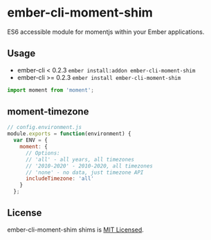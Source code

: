 # ember-cli-moment-shim

ES6 accessible module for momentjs within your Ember applications.

## Usage

* ember-cli < 0.2.3 `ember install:addon ember-cli-moment-shim`
* ember-cli >= 0.2.3 `ember install ember-cli-moment-shim`

```js
import moment from 'moment';
```

## moment-timezone

```js
// config.environment.js
module.exports = function(environment) {
  var ENV = {
    moment: {
      // Options:
      // 'all' - all years, all timezones
      // '2010-2020' - 2010-2020, all timezones
      // 'none' - no data, just timezone API
      includeTimezone: 'all'
    }
  };
```

## License

ember-cli-moment-shim shims is [MIT Licensed](https://github.com/jasonmit/ember-cli-moment-shim/blob/master/LICENSE.md).
